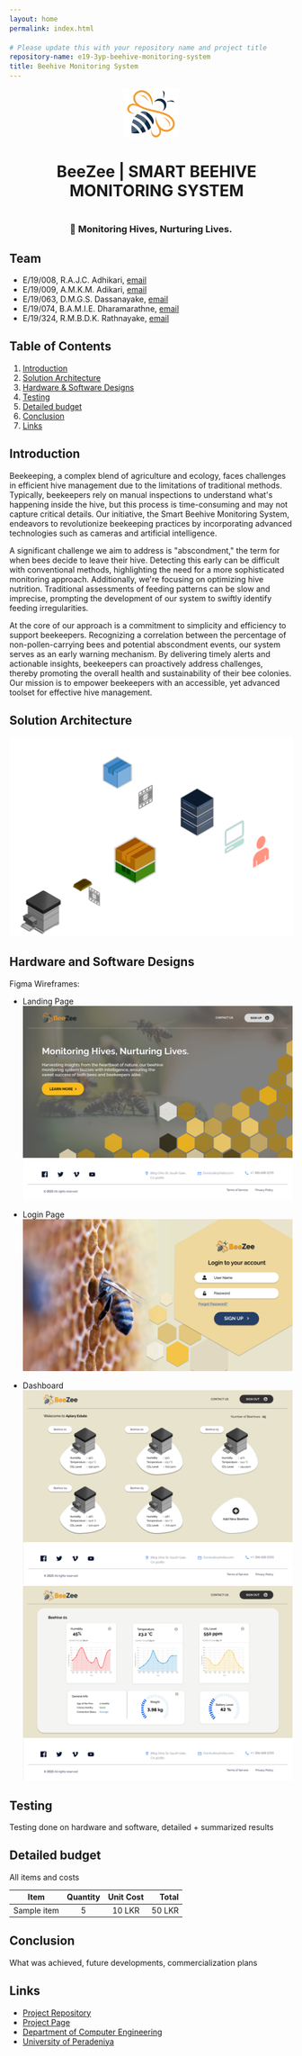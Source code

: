 ```yaml
---
layout: home
permalink: index.html

# Please update this with your repository name and project title
repository-name: e19-3yp-beehive-monitoring-system
title: Beehive Monitoring System
---
```



<div align="center">
  <img src="images/BeeZee Logo.png" alt="PeraSwarm Modular Robot Logo" width="100">
  <h1 style="display: inline-block; margin-left: 20px;">BeeZee | SMART BEEHIVE MONITORING SYSTEM</h1>
  <h3>🐝 Monitoring Hives, Nurturing Lives.</h3>
</div>



## Team
-  E/19/008, R.A.J.C. Adhikari, [email](mailto:e19008@eng.pdn.ac.lk)
-  E/19/009, A.M.K.M. Adikari, [email](mailto:e19009@eng.pdn.ac.lk)
-  E/19/063, D.M.G.S. Dassanayake, [email](mailto:e19063@eng.pdn.ac.lk)
-  E/19/074, B.A.M.I.E. Dharamarathne, [email](mailto:e19074@eng.pdn.ac.lk)
-  E/19/324, R.M.B.D.K. Rathnayake, [email](mailto:e19324@eng.pdn.ac.lk)

<!-- Image (photo/drawing of the final hardware) should be here -->

<!-- This is a sample image, to show how to add images to your page. To learn more options, please refer [this](https://projects.ce.pdn.ac.lk/docs/faq/how-to-add-an-image/) -->

<!-- ![Sample Image](./images/sample.png) -->

## Table of Contents
1. [Introduction](#introduction)
2. [Solution Architecture](#solution-architecture )
3. [Hardware & Software Designs](#hardware-and-software-designs)
4. [Testing](#testing)
5. [Detailed budget](#detailed-budget)
6. [Conclusion](#conclusion)
7. [Links](#links)

## Introduction

Beekeeping, a complex blend of agriculture and ecology, faces challenges in efficient hive management due to the limitations of traditional methods. Typically, beekeepers rely on manual inspections to understand what's happening inside the hive, but this process is time-consuming and may not capture critical details. Our initiative, the Smart Beehive Monitoring System, endeavors to revolutionize beekeeping practices by incorporating advanced technologies such as cameras and artificial intelligence.

A significant challenge we aim to address is "abscondment," the term for when bees decide to leave their hive. Detecting this early can be difficult with conventional methods, highlighting the need for a more sophisticated monitoring approach. Additionally, we're focusing on optimizing hive nutrition. Traditional assessments of feeding patterns can be slow and imprecise, prompting the development of our system to swiftly identify feeding irregularities.

At the core of our approach is a commitment to simplicity and efficiency to support beekeepers. Recognizing a correlation between the percentage of non-pollen-carrying bees and potential abscondment events, our system serves as an early warning mechanism. By delivering timely alerts and actionable insights, beekeepers can proactively address challenges, thereby promoting the overall health and sustainability of their bee colonies. Our mission is to empower beekeepers with an accessible, yet advanced toolset for effective hive management.


## Solution Architecture

<img src="images/Solution Architecture.png" style="background-colour:gray;padding:1px;" alt="High Level Architecture">

## Hardware and Software Designs

Figma Wireframes:
- Landing Page
  <img src="images/Landing-Page.png" alt="Landing Page">

- Login Page
  <img src="images/Login-Page.png" alt="Login Page">

- Dashboard
  <img src="images/Dashboard.png" alt="Dashboard">
  <img src="images/Dashboard-02.png" alt="Dashboard">


## Testing

Testing done on hardware and software, detailed + summarized results

## Detailed budget

All items and costs

| Item          | Quantity  | Unit Cost  | Total  |
| ------------- |:---------:|:----------:|-------:|
| Sample item   | 5         | 10 LKR     | 50 LKR |

## Conclusion

What was achieved, future developments, commercialization plans

## Links

- [Project Repository](https://github.com/cepdnaclk/e19-3yp-beehive-monitoring-system)
- [Project Page](https://cepdnaclk.github.io/e19-3yp-beehive-monitoring-system)
- [Department of Computer Engineering](http://www.ce.pdn.ac.lk/)
- [University of Peradeniya](https://eng.pdn.ac.lk/)

[//]: # (Please refer this to learn more about Markdown syntax)
[//]: # (https://github.com/adam-p/markdown-here/wiki/Markdown-Cheatsheet)
